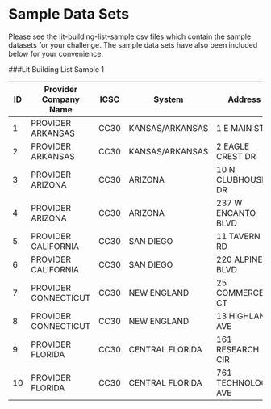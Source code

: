 # Sample Data Sets

Please see the lit-building-list-sample csv files which contain the sample datasets for your challenge. The sample data sets have also been included below for your convenience.

###Lit Building List Sample 1

| ID | Provider Company Name | ICSC | System | Address | Street Number | Prefix | Street Name | Street Type | Suffix | BLDG | City | State | Zip Code | BLDG CLLI | Latitude | Longitude | Horizontal Coordinate | Vertical Coordinate | LATA | 10-100M Ethernet | 1G Ethernet | 10G Ethernet | 40G Ethernet | 100G Ethernet | Site Type |
| --- | --------------------- | ---- | -------- | ------- | ------------- | ------ | ------------ | ----------- | ------- | ---- | ------ | ----- | -------- | ---------- | -------- | ---------- | --------------------- | ------------------- | ----- | ---------------- | ------------ | ------------ | ------------- | -------------- | --------- |
| 1 | PROVIDER ARKANSAS | CC30 | KANSAS/ARKANSAS | 1 E MAIN ST | 1 | E | MAIN | ST | | | ALMA | AR | 72921 | ALMAAR06 | 45.476725 | -84.219442 | 3811 | 7709 | 526 | Y | Y | Y | Y | Y | CUSTOMER |
| 2 | PROVIDER ARKANSAS | CC30 | KANSAS/ARKANSAS | 2 EAGLE CREST DR | 2 |  | EAGLE CREST | DR | | | ALMA | AR | 72921 | ALMAARCS | 45.496387 | -84.180275 | 3816 | 7703 | 526 | Y | Y | Y | Y | Y | CUSTOMER |
| 3 | PROVIDER ARIZONA | CC30 | ARIZONA | 10 N CLUBHOUSE DR | 10 | N | CLUBHOUSE | DR | | | AVONDALE | AZ | 85323 | AVDLAZIO | 43.445793 | -102.318094 | 6781 | 9134 | 666 | Y | N | Y | Y | Y | CUSTOMER |
| 4 | PROVIDER ARIZONA | CC30 | ARIZONA | 237 W ENCANTO BLVD | 237 | W | ENCANTO | BLVD | | | AVONDALE | AZ | 85323 | AVDLAZFY | 43.471806 | -102.278672 | 6775 | 9126 | 666 | Y | Y | Y | Y | Y | CUSTOMER |
| 5 | PROVIDER CALIFORNIA | CC30 | SAN DIEGO | 11 TAVERN RD | 11 | | TAVERN | RD | | | ALPINE | CA | 91901 | ALPICA13 | 42.841147 | -106.783753 | 7558 | 9420 | 732 | Y | ICB | Y | Y | Y | CUSTOMER |
| 6 | PROVIDER CALIFORNIA | CC30 | SAN DIEGO | 220 ALPINE BLVD | 220 | | ALPINE | BLVD | | | ALPINE | CA | 91901 | ALPICA07 | 42.836968 | -106.768827 | 7555 | 9421 | 732 | N | ICB | N | N | N | CUSTOMER |
| 7 | PROVIDER CONNECTICUT | CC30 | NEW ENGLAND | 25 COMMERCE CT | 25 | | COMMERCE | CT | | | CHESHIRE | CT | 6410 | CHSHCTBF | 51.541326 | -62.894648 | 1360 | 4738 | 920 | Y | Y | Y | Y | Y | CUSTOMER |
| 8 | PROVIDER CONNECTICUT | CC30 | NEW ENGLAND | 13 HIGHLAND AVE | 13 | | HIGHLAND | AVE | | | CHESHIRE | CT | 6410 | CHSHCT01 | 51.502478 | -62.900484 | 1356 | 4745 | 920 | Y | Y | Y | Y | Y | COLO |
| 9 | PROVIDER FLORIDA | CC30 | CENTRAL FLORIDA | 161 RESEARCH CIR | 161 | | RESEARCH | CIR | | | ALACHUA | FL | 32615 | ALCHFL16 | 39.782695 | -72.471673 | 1338 | 7819 | 452 | Y | ICB | Y | Y | Y | CUSTOMER |
| 10 | PROVIDER FLORIDA | CC30 | CENTRAL FLORIDA | 761 TECHNOLOGY AVE | 761 | | TECHNOLOGY | AVE | | | ALACHUA | FL | 32615 | ALCHFLAZ | 39.781641 | -72.475283 | 1338 | 7820 | 452 | Y | ICB | Y | Y | Y | CUSTOMER |
